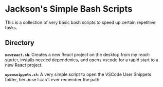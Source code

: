 # Jackson's Simple Bash Scripts

This is a collection of very basic bash scripts to speed up certain repetitive tasks.

## Directory

**`newreact.sh`**: Creates a new React project on the desktop from my react-starter, installs needed dependenies, and opens vscode for a rapid start to a new React project.

**`opensnippets.sh`**: A very simple script to open the VSCode User Snippets folder, because I can't ever remember the path.

